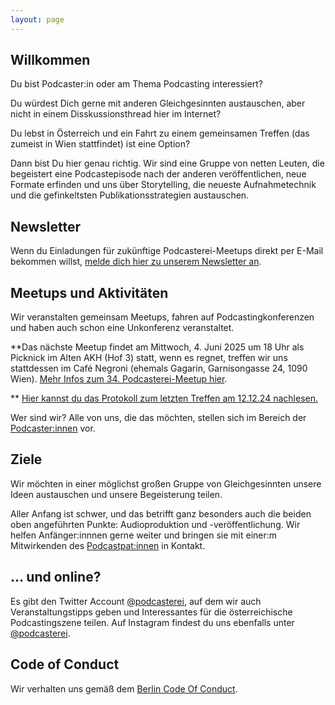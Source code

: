 ```yaml
---
layout: page
---
```



## Willkommen

Du bist Podcaster:in oder am Thema Podcasting interessiert?

Du würdest Dich gerne mit anderen Gleichgesinnten austauschen, aber nicht in
einem Disskussionsthread hier im Internet?

Du lebst in Österreich und ein Fahrt zu einem gemeinsamen Treffen (das zumeist
in Wien stattfindet) ist eine Option?

Dann bist Du hier genau richtig. Wir sind eine Gruppe von netten Leuten, die
begeistert eine Podcastepisode nach der anderen veröffentlichen, neue Formate
erfinden und uns über Storytelling, die neueste Aufnahmetechnik und die gefinkeltsten Publikationsstrategien austauschen.

## Newsletter

Wenn du Einladungen für zukünftige Podcasterei-Meetups direkt per E-Mail bekommen willst, [melde dich hier zu unserem Newsletter an](https://mailchi.mp/76fec42dc180/podcasterei-newsletter).


## Meetups und Aktivitäten

Wir veranstalten gemeinsam Meetups,
fahren auf Podcastingkonferenzen und haben auch schon eine Unkonferenz veranstaltet.

**Das nächste Meetup findet am Mittwoch, 4. Juni 2025 um 18 Uhr als Picknick im Alten AKH (Hof 3) statt, wenn es regnet, treffen wir uns stattdessen im Café Negroni (ehemals Gagarin, Garnisongasse 24, 1090 Wien). [Mehr Infos zum 34. Podcasterei-Meetup hier](https://www.podcasterei.at/blog/2025/05/14/einladung-meetup-34.html).

** [Hier kannst du das Protokoll zum letzten Treffen am 12.12.24 nachlesen.](https://www.podcasterei.at/meetups/2024-12-30-protokoll-33-meetup.html)

Wer sind wir? Alle von uns, die das möchten, stellen sich im Bereich der
[Podcaster:innen](/podcasterinnen) vor.

## Ziele

Wir möchten in einer möglichst großen Gruppe von Gleichgesinnten unsere Ideen
austauschen und unsere Begeisterung teilen.

Aller Anfang ist schwer, und das betrifft ganz besonders auch die beiden oben
angeführten Punkte: Audioproduktion und -veröffentlichung. Wir helfen
Anfänger:innnen gerne weiter und bringen sie mit einer:m Mitwirkenden des
[Podcastpat:innen](podcastpatinnen) in Kontakt.

## ... und online?

Es gibt den Twitter Account [@podcasterei](https://twitter.com/podcasterei), auf dem wir auch Veranstaltungstipps geben und Interessantes für die österreichische
Podcastingszene teilen. Auf Instagram findest du uns ebenfalls unter [@podcasterei](https://instagram.com/podcasterei).

## Code of Conduct

Wir verhalten uns gemäß dem [Berlin Code Of Conduct](/coc).
